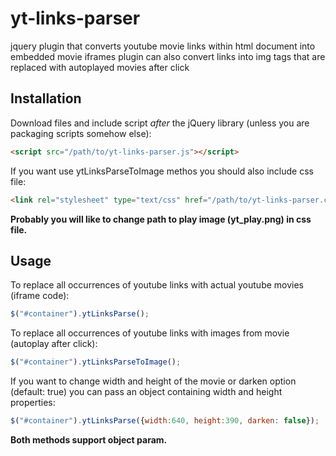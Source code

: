 yt-links-parser
===============

jquery plugin that converts youtube movie links within html document into embedded movie iframes
plugin can also convert links into img tags that are replaced with autoplayed movies after click

## Installation

Download files and include script *after* the jQuery library (unless you are packaging scripts somehow else):

```html
<script src="/path/to/yt-links-parser.js"></script>
```

If you want use ytLinksParseToImage methos you should also include css file:
```html
<link rel="stylesheet" type="text/css" href="/path/to/yt-links-parser.css">
```

**Probably you will like to change path to play image (yt_play.png) in css file.**

## Usage

To replace all occurrences of youtube links with actual youtube movies (iframe code):
```javascript
$("#container").ytLinksParse();
```

To replace all occurrences of youtube links with images from movie (autoplay after click):
```javascript
$("#container").ytLinksParseToImage();
```

If you want to change width and height of the movie or darken option (default: true) you can pass an object containing width and height properties:
```javascript
$("#container").ytLinksParse({width:640, height:390, darken: false});
```

**Both methods support object param.**